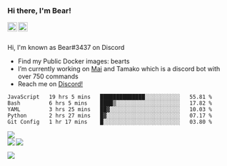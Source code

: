 ### Hi there, I'm Bear!

<a href="https://support.tamako.tech/">
  <img align="left" alt="Tamako Bot's Support Server" width="21px" src="https://raw.githubusercontent.com/anuraghazra/anuraghazra/master/assets/discord-round.svg" />
</a>
<a href="https://skyfallen.org/">
  <img align="left" alt="theskyfallen.com" width="21px" src="https://avatars.githubusercontent.com/u/68555937?s=200&v=4" />
</a>

<br />
<br />

Hi, I'm known as Bear#3437 on Discord
- Find my Public Docker images: bearts
- I’m currently working on [Mai](https://github.com/maisans-maid/mai) and Tamako which is a discord bot with over 750 commands
- Reach me on [Discord!](https://support.tamako.tech)

<!--START_SECTION:waka-->
```text
JavaScript   19 hrs 5 mins   ██████████████░░░░░░░░░░░   55.81 % 
Bash         6 hrs 5 mins    ████▒░░░░░░░░░░░░░░░░░░░░   17.82 % 
YAML         3 hrs 25 mins   ██▓░░░░░░░░░░░░░░░░░░░░░░   10.03 % 
Python       2 hrs 27 mins   █▓░░░░░░░░░░░░░░░░░░░░░░░   07.17 % 
Git Config   1 hr 17 mins    █░░░░░░░░░░░░░░░░░░░░░░░░   03.80 % 
```
<!--END_SECTION:waka-->
<a href="https://discord.com/users/397338324328775680">
        <img src="https://lanyard-profile-readme.vercel.app/api/397338324328775680?borderRadius=25px" />
</a>
<br>
<a href="https://github.com/BearTS">
  <img src="https://github-readme-stats.vercel.app/api?username=bearts&count_private=true&show_icons=true&theme=bear" />
</a>
</a>
  <img align="left" src="http://github-readme-streak-stats.herokuapp.com/?user=bearts&theme=bear" />


![](https://hit.yhype.me/github/profile?user_id=65192718)
